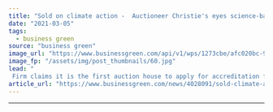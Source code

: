 ```yaml
---
title: "Sold on climate action -  Auctioneer Christie's eyes science-based net zero goal"
date: "2021-03-05"
tags: 
  - business green
source: "business green"
image_url: "https://www.businessgreen.com/api/v1/wps/1273cbe/afc020bc-9d96-4af7-ba18-2c2d9241eba6/4/iStock-1152680240-christies-185x114.jpg"
image_fp: "/assets/img/post_thumbnails/60.jpg"
lead: "
 Firm claims it is the first auction house to apply for accreditation for its decarbonisation plan from the Science-Based Targets initiative ..."
article_url: "https://www.businessgreen.com/news/4028091/sold-climate-action-auctioneer-christie-eyes-science-net-zero-goal"
---
```


---
